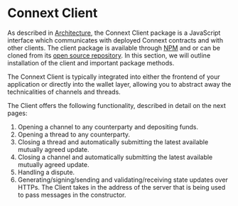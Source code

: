# Connext Client

As described in [Architecture](../what-is-connext/architecture.md), the Connext Client package is a JavaScript interface which communicates with deployed Connext contracts and with other clients. The client package is available through [NPM](https://www.npmjs.com/package/connext) and or can be cloned from its [open source repository](https://github.com/ConnextProject/connext-client). In this section, we will outline installation of the client and important package methods.

The Connext Client is typically integrated into either the frontend of your application or directly into the wallet layer, allowing you to abstract away the technicalities of channels and threads.

The Client offers the following functionality, described in detail on the next pages:

1. Opening a channel to any counterparty and depositing funds. 
2. Opening a thread to any counterparty.
3. Closing a thread and automatically submitting the latest available mutually agreed update.
4. Closing a channel and automatically submitting the latest available mutually agreed update.
5. Handling a dispute.
6. Generating/signing/sending and validating/receiving state updates over HTTPs. The Client takes in the address of the server that is being used to pass messages in the constructor.



  
   
   








